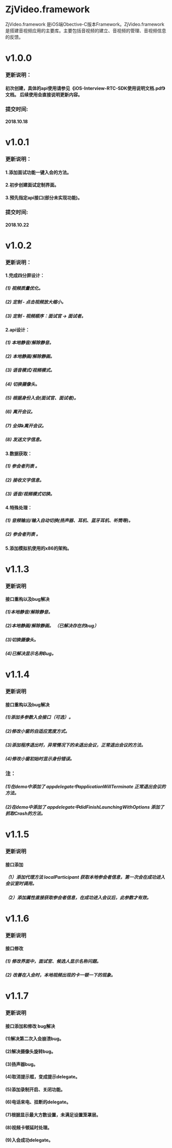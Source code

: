 # ZjVideo.framework

ZjVideo.framework 是iOS端Obective-C版本Framework。ZjVideo.framework 是搭建音视频应用的主要库。主要包括音视频的建立、音视频的管理、音视频信息的反馈。

# v1.0.0
### 更新说明：
#### 初次创建，具体的api使用请参见《iOS-Interview-RTC-SDK使用说明文档.pdf》文档。  后续使用会直接说明更新内容。
### 提交时间:
#### 2018.10.18

# v1.0.1
### 更新说明： 
#### 1.添加面试功能一键入会的方法。
#### 2.初步创建面试定制界面。
#### 3.预先指定api接口(部分未实现功能)。
### 提交时间:
#### 2018.10.22

# v1.0.2
### 更新说明：
#### 1.完成四分屏设计：
##### (1) 视频质量优化。
##### (2) 定制 - 点击视频放大缩小。
##### (3) 定制 - 视频顺序：面试官 ->  面试者。
#### 2.api设计：
##### (1) 本地静音/解除静音。
##### (2) 本地静画/解除静画。
##### (3) 语音模式/视频模式。
##### (4) 切换摄像头。
##### (5) 根据身份入会(面试官、面试者)。
##### (6) 离开会议。
##### (7) 全体k离开会议。
##### (8) 发送文字信息。
#### 3.数据获取：
##### (1) 参会者列表 。
##### (2) 接收文字信息。
##### (3) 语音/视频模式切换。
#### 4.特殊处理：
##### (1) 音频输出/输入自动切换(扬声器、耳机、蓝牙耳机、听筒等)。
##### (2) 参会者列表 。
#### 5.添加模拟机使用的x86的架构。


# v1.1.3
### 更新说明
#### 接口重构以及bug解决
##### (1)本地静音/解除静音。 
##### (2)本地静画/解除静画。 （已解决存在的bug）
##### (3)切换摄像头。
##### (4)已解决显示名称Bug。

# v1.1.4
### 更新说明
#### 接口重构以及bug解决
##### (1)添加多参数入会接口（可选）。
##### (2)修改小窗的自适应宽度方式。
##### (3)添加程序退出时，异常情况下的未退出会议，正常退出会议的方法。
##### (4)修改小窗初始时显示身份错误。
### 注：
##### (1)在demo中添加了 appdelegate中applicationWillTerminate 正常退出会议的方法。
##### (2)在demo中添加了 appdelegate中didFinishLaunchingWithOptions 添加了抓取Crash的方法。

# v1.1.5 
### 更新说明
#### 接口添加
##### （1）添加代理方法 localParticipant 获取本地参会者信息，第一次会在成功进入会议室时调用。
##### （2）添加属性直接获取参会者信息，在成功进入会议后，此参数才有效。

# v1.1.6
### 更新说明
#### 接口修改
##### (1) 修改界面中，面试官、候选人显示名称问题。
##### (2) 改善在入会时，本地视频出现的卡一顿一下的现象。


# v1.1.7
### 更新说明 
#### 接口添加和修改 bug解决
#### (1)解决第二次入会崩溃bug。
#### (2)解决摄像头旋转bug。
#### (3)扬声器bug。
#### (4)取消提示框，变成提示delegate。
#### (5)添加录制开启、关闭功能。
#### (6)电话来电、挂断的delegate。
#### (7)根据显示最大方数设置，未满足设置笼罩层。
#### (8)视频卡顿延时处理。
#### (9)入会成功delegate。



